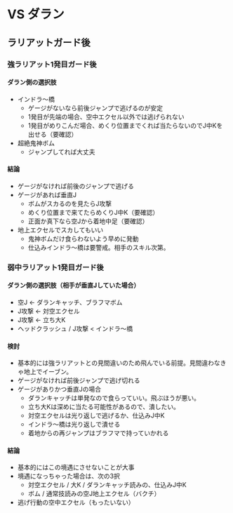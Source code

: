 # VS ダラン

## ラリアットガード後

### 強ラリアット1発目ガード後

#### ダラン側の選択肢

* インドラ〜橋
  * ゲージがないなら前後ジャンプで逃げるのが安定
  * 1発目が先端の場合、空中エクセル以外では逃げられない
  * 1発目がめりこんだ場合、めくり位置までくれば当たらないのでJ中Kを出せる（要確認）
* 超絶鬼神ボム
  * ジャンプしてれば大丈夫

#### 結論

* ゲージがなければ前後のジャンプで逃げる
* ゲージがあれば垂直J
  * ボムがスカるのを見たらJ攻撃
  * めくり位置まで来てたらめくりJ中K（要確認）
  * 正面か真下なら空Jから着地中足（要確認）
* 地上エクセルでスカしてもいい
  * 鬼神ボムだけ食らわないよう早めに発動
  * 仕込みインドラ〜橋は要警戒。相手のスキル次第。


### 弱中ラリアット1発目ガード後

#### ダラン側の選択肢（相手が垂直Jしていた場合）

* 空J <- ダランキャッチ、ブラフマボム
* J攻撃 <- 対空エクセル
* J攻撃 <- 立ち大K
* ヘッドクラッシュ / J攻撃 < インドラ〜橋

#### 検討

* 基本的には強ラリアットとの見間違いのため飛んでいる前提。見間違わなきゃ地上でイーブン。
* ゲージがなければ前後ジャンプで逃げ切れる
* ゲージがありかつ垂直Jの場合
  * ダランキャッチは単発なので食らっていい。飛ぶほうが悪い。
  * 立ち大Kは深めに当たる可能性があるので、潰したい。
  * 対空エクセルは光り返しで逃げるか、仕込みJ中K
  * インドラ〜橋は光り返しで潰せる
  * 着地からの再ジャンプはブラフマで持っていかれる

#### 結論

* 基本的にはこの境遇にさせないことが大事
* 境遇になっちゃった場合は、次の3択
  * 対空エクセル / 大K / ダランキャッチ読みの、仕込みJ中K
  * ボム / 通常技読みの空J地上エクセル（バクチ）
* 逃げ行動の空中エクセル（もったいない）


